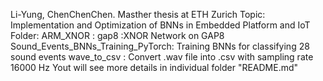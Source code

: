 Li-Yung, ChenChenChen. Masther thesis at ETH Zurich
Topic: Implementation and Optimization of BNNs in Embedded Platform and IoT
Folder:
	ARM_XNOR	:
	gap8		:XNOR Network on GAP8
	Sound_Events_BNNs_Training_PyTorch:	Training BNNs for classifying 28 sound events
	wave_to_csv	: Convert .wav file into .csv with sampling rate 16000 Hz
Yout will see more details in individual folder "README.md"
	
	
